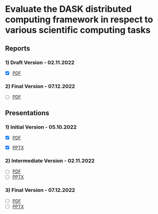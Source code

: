 # Evaluate the DASK distributed computing framework in respect to various scientific computing tasks


## Reports

### 1) Draft Version - 02.11.2022
- [x] [PDF](/assets/Report%20-%20Draft.pdf)

### 2) Final Version - 07.12.2022
- [ ] [PDF](#)


## Presentations

### 1) Initial Version - 05.10.2022
- [x] [PDF](/assets/presentations/Presentation%20-%20Initial.pdf)
- [x] [PPTX](https://www.canva.com/design/DAFOEg6OiaE/o0dwHRTgLsgIJD9Xit2lNg/view?utm_content=DAFOEg6OiaE&utm_campaign=designshare&utm_medium=link&utm_source=publishsharelink#1)


### 2) Intermediate Version - 02.11.2022
- [ ] [PDF](/assets/presentations/Presentation%20-%20Intermediate.pdf)
- [ ] [PPTX](https://www.canva.com/design/DAFQunV3cE0/k6kljYbZ3YtVywjhw1eq5A/view?utm_content=DAFQunV3cE0&utm_campaign=designshare&utm_medium=link2&utm_source=sharebutton)

### 3) Final Version - 07.12.2022
- [ ] [PDF](#)
- [ ] [PPTX](#)
